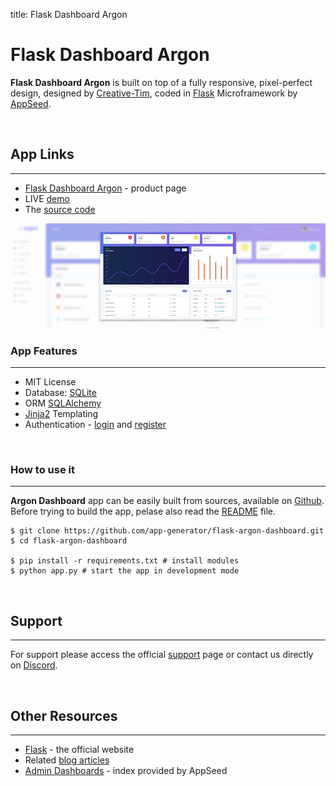 title: Flask Dashboard Argon

# Flask Dashboard Argon
**Flask Dashboard Argon**  is built on top of a fully responsive, pixel-perfect design, designed by [Creative-Tim](https://www.creative-tim.com/product/argon-dashboard), coded in [Flask](http://flask.pocoo.org/) Microframework by [AppSeed](https://appseed.us).

<br />

## App Links
---
 - [Flask Dashboard Argon](https://appseed.us/admin-dashboards/flask-dashboard-argon) - product page
 - LIVE [demo](https://flask-argon-dashboard.appseed.us/)
 - The [source code](https://github.com/app-generator/flask-argon-dashboard)

![Argon Dashboard App, coded in Flask.](https://raw.githubusercontent.com/app-generator/static/master/flask-argon-dashboard/argon-dashboard-coded-in-flask-cover.jpg)

### App Features
---
 - MIT License
 - Database: [SQLite](https://www.sqlite.org/index.html)
 - ORM [SQLAlchemy](https://flask-sqlalchemy.palletsprojects.com/en/2.x/)
 - [Jinja2](http://jinja.pocoo.org/docs/2.10/) Templating
 - Authentication - [login](https://flask-argon-dashboard.appseed.us/login.html) and [register](https://flask-argon-dashboard.appseed.us/register.html)

<br />

### How to use it
---
**Argon Dashboard** app can be easily built from sources, available on [Github](https://github.com/app-generator/flask-argon-dashboard).
Before trying to build the app, pelase also read the [README](https://github.com/app-generator/flask-argon-dashboard/blob/master/README.md) file.

```
$ git clone https://github.com/app-generator/flask-argon-dashboard.git 
$ cd flask-argon-dashboard

$ pip install -r requirements.txt # install modules
$ python app.py # start the app in development mode
```

<br />

## Support
---
For support please access the official [support](https://appseed.us/support) page or contact us directly on [Discord](https://discord.gg/fZC6hup).

<br />

## Other Resources
---
 - [Flask](http://flask.pocoo.org/) - the official website 
 - Related [blog articles](https://blog.appseed.us/tag/flask-dashboard/)
 - [Admin Dashboards](https://appseed.us/admin-dashboards) - index provided by AppSeed
